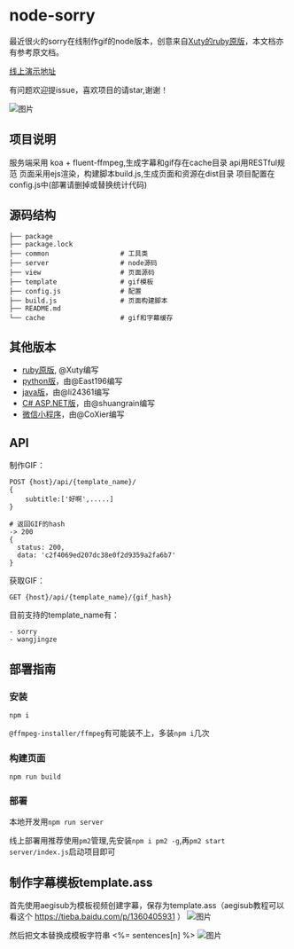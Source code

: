 node-sorry
========

最近很火的sorry在线制作gif的node版本，创意来自[Xuty的ruby原版](https://github.com/xtyxtyx/sorry)，本文档亦有参考原文档。

[线上演示地址](http://gif.lipinghai.cn/index.html)

有问题欢迎提issue，喜欢项目的请star,谢谢！

![图片](http://imgsrc.baidu.com/forum/pic/item/a98c4bc6a7efce1b86b10ccca351f3deb58f6585.gif)

## 项目说明

服务端采用 koa + fluent-ffmpeg,生成字幕和gif存在cache目录
api用RESTful规范
页面采用ejs渲染，构建脚本build.js,生成页面和资源在dist目录
项目配置在config.js中(部署请删掉或替换统计代码)

## 源码结构

```
├── package
├── package.lock
├── common                  # 工具类
├── server                  # node源码
├── view                    # 页面源码
├── template                # gif模板
├── config.js               # 配置
├── build.js                # 页面构建脚本
├── README.md
└── cache                   # gif和字幕缓存
```

## 其他版本

- [ruby原版](https://github.com/xtyxtyx/sorry), @Xuty编写
- [python版](https://github.com/East196/sorrypy)，由@East196编写
- [java版](https://github.com/li24361/sorryJava)，由@li24361编写
- [C# ASP.NET版](https://github.com/shuangrain/SorryNet)，由@shuangrain编写
- [微信小程序](https://github.com/CoXier/iemoji-wechat)，由@CoXier编写

## API

制作GIF：
```
POST {host}/api/{template_name}/
{
    subtitle:['好啊',.....]
}

# 返回GIF的hash
-> 200 
{
  status: 200,
  data: 'c2f4069ed207dc38e0f2d9359a2fa6b7'
}
```

获取GIF：
```
GET {host}/api/{template_name}/{gif_hash}
```

目前支持的template_name有：
```
- sorry
- wangjingze
```

## 部署指南

### 安装
```
npm i
```
`@ffmpeg-installer/ffmpeg`有可能装不上，多装`npm i`几次

### 构建页面
```
npm run build
```

### 部署

本地开发用`npm run server`

线上部署用推荐使用`pm2`管理,先安装`npm i pm2 -g`,再`pm2 start server/index.js`启动项目即可

## 制作字幕模板template.ass

首先使用aegisub为模板视频创建字幕，保存为template.ass（aegisub教程可以看这个 https://tieba.baidu.com/p/1360405931 ）
![图片](https://dn-coding-net-production-pp.qbox.me/56a213df-9ff7-41e0-9b6c-96b1f0fe2cb6.png)

然后把文本替换成模板字符串 <%= sentences[n] %>
![图片](https://dn-coding-net-production-pp.qbox.me/6b07bc65-c3d7-4251-aad2-bd7b05af9102.png)
